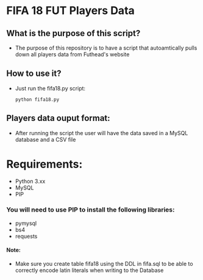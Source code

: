 # FIFA 18 FUT Players Data

## What is the purpose of this script?
- The purpose of this repository is to have a script that autoamtically pulls down all players data from Futhead's website

## How to use it?
- Just run the fifa18.py script:

  `
python fifa18.py
  `
## Players data ouput format:
- After running the script the user will have the data saved in a MySQL database and a CSV file

# Requirements:
- Python 3.xx
- MySQL
- PIP

### You will need to use PIP to install the following libraries:
- pymysql
- bs4
- requests

#### Note:
- Make sure you create table fifa18 using the DDL in fifa.sql to be able to correctly encode latin literals when writing to the Database